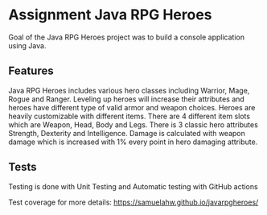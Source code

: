 # Assignment Java RPG Heroes

Goal of the Java RPG Heroes project was to build a console application using Java.

## Features

Java RPG Heroes includes various hero classes including Warrior, Mage, Rogue and Ranger.
Leveling up heroes will increase their attributes and heroes have different type of valid armor and weapon choices.
Heroes are heavily customizable with different items. There are 4 different item slots which are Weapon, Head, Body and Legs.
There is 3 classic hero attributes Strength, Dexterity and Intelligence.
Damage is calculated with weapon damage which is increased with 1% every point in hero damaging attribute. 

## Tests

Testing is done with Unit Testing and Automatic testing with GitHub actions

Test coverage for more details: https://samuelahw.github.io/javarpgheroes/
